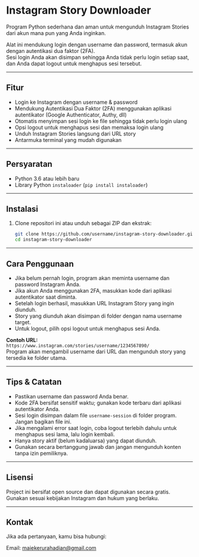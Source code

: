 # Instagram Story Downloader

Program Python sederhana dan aman untuk mengunduh Instagram Stories dari akun mana pun yang Anda inginkan.

Alat ini mendukung login dengan username dan password, termasuk akun dengan autentikasi dua faktor (2FA).  
Sesi login Anda akan disimpan sehingga Anda tidak perlu login setiap saat, dan Anda dapat logout untuk menghapus sesi tersebut.

---

## Fitur

- Login ke Instagram dengan username & password
- Mendukung Autentikasi Dua Faktor (2FA) menggunakan aplikasi autentikator (Google Authenticator, Authy, dll)
- Otomatis menyimpan sesi login ke file sehingga tidak perlu login ulang
- Opsi logout untuk menghapus sesi dan memaksa login ulang
- Unduh Instagram Stories langsung dari URL story
- Antarmuka terminal yang mudah digunakan

---

## Persyaratan

- Python 3.6 atau lebih baru
- Library Python `instaloader` (`pip install instaloader`)

---

## Instalasi

1. Clone repositori ini atau unduh sebagai ZIP dan ekstrak:

    ```bash
    git clone https://github.com/username/instagram-story-downloader.git
    cd instagram-story-downloader
    ```

---

## Cara Penggunaan

- Jika belum pernah login, program akan meminta username dan password Instagram Anda.
- Jika akun Anda menggunakan 2FA, masukkan kode dari aplikasi autentikator saat diminta.
- Setelah login berhasil, masukkan URL Instagram Story yang ingin diunduh.
- Story yang diunduh akan disimpan di folder dengan nama username target.
- Untuk logout, pilih opsi logout untuk menghapus sesi Anda.

**Contoh URL:**  
`https://www.instagram.com/stories/username/1234567890/`  
Program akan mengambil username dari URL dan mengunduh story yang tersedia ke folder utama.

---

## Tips & Catatan

- Pastikan username dan password Anda benar.
- Kode 2FA bersifat sensitif waktu; gunakan kode terbaru dari aplikasi autentikator Anda.
- Sesi login disimpan dalam file `username-session` di folder program. Jangan bagikan file ini.
- Jika mengalami error saat login, coba logout terlebih dahulu untuk menghapus sesi lama, lalu login kembali.
- Hanya story aktif (belum kadaluarsa) yang dapat diunduh.
- Gunakan secara bertanggung jawab dan jangan mengunduh konten tanpa izin pemiliknya.


---

## Lisensi
Project ini bersifat open source dan dapat digunakan secara gratis.
Gunakan sesuai kebijakan Instagram dan hukum yang berlaku.

---

## Kontak
Jika ada pertanyaan, kamu bisa hubungi:

Email: maiekerurahadian@gmail.com